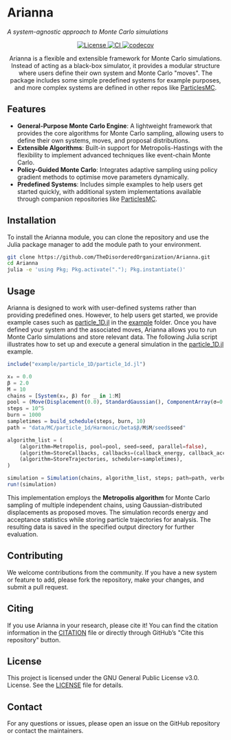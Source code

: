 # Arianna
 *A system-agnostic approach to Monte Carlo simulations*

<p align="center">
  <a href="https://github.com/TheDisorderedOrganization/MCMC/blob/main/LICENSE">
    <img src="https://img.shields.io/badge/license-GPL%203.0-red.svg" alt="License">
  </a>
  <a href="https://github.com/TheDisorderedOrganization/Arianna/actions/workflows/ci.yml">
    <img src="https://github.com/TheDisorderedOrganization/Arianna/actions/workflows/ci.yml/badge.svg" alt="CI">
  </a>
  <a href="https://codecov.io/gh/TheDisorderedOrganization/Arianna">
    <img src="https://codecov.io/gh/TheDisorderedOrganization/Arianna/graph/badge.svg?token=URGL1HJOOI" alt="codecov">
  </a>
</p>

<p align="center">
Arianna is a flexible and extensible framework for Monte Carlo simulations. Instead of acting as a black-box simulator, it provides a modular structure where users define their own system and Monte Carlo "moves". The package includes some simple predefined systems for example purposes, and more complex systems are defined in other repos like <a href="https://github.com/TheDisorderedOrganization/ParticlesMC">ParticlesMC</a>.
</p>

## Features

- **General-Purpose Monte Carlo Engine**: A lightweight framework that provides the core algorithms for Monte Carlo sampling, allowing users to define their own systems, moves, and proposal distributions.
- **Extensible Algorithms**: Built-in support for Metropolis-Hastings with the flexibility to implement advanced techniques like event-chain Monte Carlo.
- **Policy-Guided Monte Carlo**: Integrates adaptive sampling using policy gradient methods to optimise move parameters dynamically.
- **Predefined Systems**: Includes simple examples to help users get started quickly, with additional system implementations available through companion repositories like [ParticlesMC](https://github.com/TheDisorderedOrganization/ParticlesMC).

## Installation

To install the Arianna module, you can clone the repository and use the Julia package manager to add the module path to your environment.

```sh
git clone https://github.com/TheDisorderedOrganization/Arianna.git
cd Arianna
julia -e 'using Pkg; Pkg.activate("."); Pkg.instantiate()'
```

## Usage

Arianna is designed to work with user-defined systems rather than providing predefined ones. However, to help users get started, we provide example cases such as [particle_1D.jl](https://github.com/TheDisorderedOrganization/Arianna/blob/main/example/particle_1d/particle_1d.jl) in the [example](https://github.com/TheDisorderedOrganization/Arianna/tree/main/example) folder. Once you have defined your system and the associated moves, Arianna allows you to run Monte Carlo simulations and store relevant data. The following Julia script illustrates how to set up and execute a general simulation in the [particle_1D.jl](https://github.com/TheDisorderedOrganization/Arianna/blob/main/example/particle_1d/particle_1d.jl) example.

```julia
include("example/particle_1D/particle_1d.jl")

x₀ = 0.0
β = 2.0
M = 10
chains = [System(x₀, β) for _ in 1:M]
pool = (Move(Displacement(0.0), StandardGaussian(), ComponentArray(σ=0.1), 1.0),)
steps = 10^5
burn = 1000
sampletimes = build_schedule(steps, burn, 10)
path = "data/MC/particle_1d/Harmonic/beta$β/M$M/seed$seed"

algorithm_list = (
    (algorithm=Metropolis, pool=pool, seed=seed, parallel=false),
    (algorithm=StoreCallbacks, callbacks=(callback_energy, callback_acceptance), scheduler=sampletimes),
    (algorithm=StoreTrajectories, scheduler=sampletimes),
) 

simulation = Simulation(chains, algorithm_list, steps; path=path, verbose=true)
run!(simulation)
```
This implementation employs the **Metropolis algorithm** for Monte Carlo sampling of multiple independent chains, using Gaussian-distributed displacements as proposed moves. The simulation records energy and acceptance statistics while storing particle trajectories for analysis. The resulting data is saved in the specified output directory for further evaluation.

## Contributing

We welcome contributions from the community. If you have a new system or feature to add, please fork the repository, make your changes, and submit a pull request.

## Citing

If you use Arianna in your research, please cite it! You can find the citation information in the [CITATION](https://github.com/TheDisorderedOrganization/Arianna/blob/main/CITATION.bib) file or directly through GitHub’s "Cite this repository" button.

## License

This project is licensed under the GNU General Public License v3.0.  License. See the [LICENSE](https://github.com/TheDisorderedOrganization/Arianna/blob/main/LICENSE) file for details.

## Contact

For any questions or issues, please open an issue on the GitHub repository or contact the maintainers.
